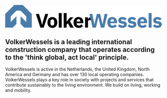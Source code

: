 
![vw logo](./vw-logo.png)

## VolkerWessels is a leading international construction company that operates according to the 'think global, act local' principle. 
VolkerWessels is active in the Netherlands, the United Kingdom, North America and Germany and has over 130 local operating companies. 
VolkerWessels plays a key role in society with projects and services that contribute sustainably 
to the living environment. We build on living, working and mobility.